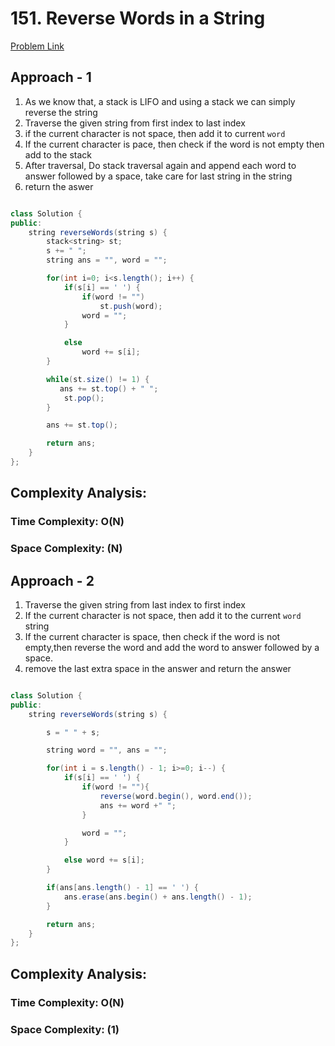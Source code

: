 # 151. Reverse Words in a String

[Problem Link](https://leetcode.com/problems/reverse-words-in-a-string/)

## Approach - 1

1. As we know that, a stack is LIFO and using a stack we can simply reverse the string
2. Traverse the given string from first index to last index
3. if the current character is not space, then add it to current `word`
4. If the current character is pace, then check if the word is not empty then add to the stack
5. After traversal, Do stack traversal again and append each word to answer followed by a space, take care for last string in the string
6. return the aswer

```Java

class Solution {
public:
    string reverseWords(string s) {
        stack<string> st;
        s += " ";
        string ans = "", word = "";

        for(int i=0; i<s.length(); i++) {
            if(s[i] == ' ') {
                if(word != "")
                    st.push(word);
                word = "";
            }

            else
                word += s[i];
        }

        while(st.size() != 1) {
           ans += st.top() + " ";
            st.pop();
        }

        ans += st.top();

        return ans;
    }
};

```

## Complexity Analysis:

### Time Complexity: O(N)

### Space Complexity: (N)

## Approach - 2

1. Traverse the given string from last index to first index
2. If the current character is not space, then add it to the current `word` string
3. If the current character is space, then check if the word is not empty,then reverse the word and add the word to answer followed by a space.
4. remove the last extra space in the answer and return the answer

```Java

class Solution {
public:
    string reverseWords(string s) {

        s = " " + s;

        string word = "", ans = "";

        for(int i = s.length() - 1; i>=0; i--) {
            if(s[i] == ' ') {
                if(word != ""){
                    reverse(word.begin(), word.end());
                    ans += word +" ";
                }

                word = "";
            }

            else word += s[i];
        }

        if(ans[ans.length() - 1] == ' ') {
            ans.erase(ans.begin() + ans.length() - 1);
        }

        return ans;
    }
};

```

## Complexity Analysis:

### Time Complexity: O(N)

### Space Complexity: (1)
